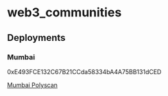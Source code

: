 # web3_communities

## Deployments

### Mumbai

0xE493FCE132C67B21CCda58334bA4A75BB131dCED

[Mumbai Polyscan](https://mumbai.polygonscan.com/address/0xe493fce132c67b21ccda58334ba4a75bb131dced)
